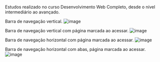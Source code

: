 Estudos realizado no curso Desenvolvimento Web Completo, desde o nível intermediário ao avançado.

Barra de navegação vertical.
![image](https://user-images.githubusercontent.com/54048170/124337579-b0e11980-db79-11eb-891c-77aa16a272c0.png)

Barra de navegação vertical com página marcada ao acessar.
![image](https://user-images.githubusercontent.com/54048170/124337584-b76f9100-db79-11eb-8b1f-6ef87ae9c332.png)

Barra de navegação horizontal com página marcada ao acessar.
![image](https://user-images.githubusercontent.com/54048170/124337588-bb9bae80-db79-11eb-8d21-717df78a1a9a.png)

Barra de navegação horizontal com abas, página marcada ao acessar.
![image](https://user-images.githubusercontent.com/54048170/124337603-c6eeda00-db79-11eb-8281-c264f1f2da30.png)

